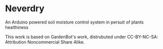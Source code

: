 Neverdry
========

An Arduino powered soil moisture control system in persuit of plants healthiness

This work is based on GardenBot's work, distrubuted under CC-BY-NC-SA: Attribution Noncommercial Share Alike.
